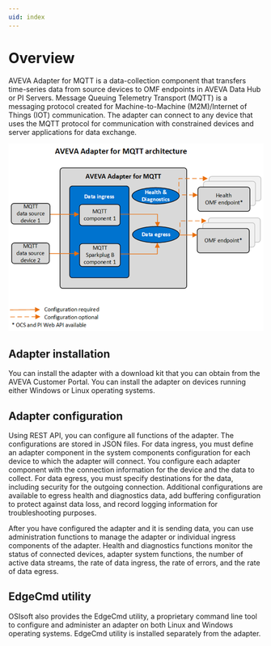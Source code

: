 ```yaml
---
uid: index
---
```


# Overview

AVEVA Adapter for MQTT is a data-collection component that transfers time-series data from source devices to OMF endpoints in AVEVA Data Hub or PI Servers. Message Queuing Telemetry Transport (MQTT) is a messaging protocol created for Machine-to-Machine (M2M)/Internet of Things (IOT) communication. The adapter can connect to any device that uses the MQTT protocol for communication with constrained devices and server applications for data exchange.

![PI Adapter for MQTT architecture](images/pi-adapter-for-mqtt-architecture-diagram.png)

## Adapter installation

You can install the adapter with a download kit that you can obtain from the AVEVA Customer Portal. You can install the adapter on devices running either Windows or Linux operating systems.

## Adapter configuration

Using REST API, you can configure all functions of the adapter. The configurations are stored in JSON files. For data ingress, you must define an adapter component in the system components configuration for each device to which the adapter will connect. You configure each adapter component with the connection information for the device and the data to collect. For data egress, you must specify destinations for the data, including security for the outgoing connection. Additional configurations are available to egress health and diagnostics data, add buffering configuration to protect against data loss, and record logging information for troubleshooting purposes.

After you have configured the adapter and it is sending data, you can use administration functions to manage the adapter or individual ingress components of the adapter. Health and diagnostics functions monitor the status of connected devices, adapter system functions, the number of active data streams, the rate of data ingress, the rate of errors, and the rate of data egress.

## EdgeCmd utility

OSIsoft also provides the EdgeCmd utility, a proprietary command line tool to configure and administer an adapter on both Linux and Windows operating systems. EdgeCmd utility is installed separately from the adapter.
